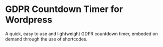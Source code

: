 # GDPR Countdown Timer for Wordpress

A quick, easy to use and lightweight GDPR countdown timer, embeded on demand through the use of shortcodes.